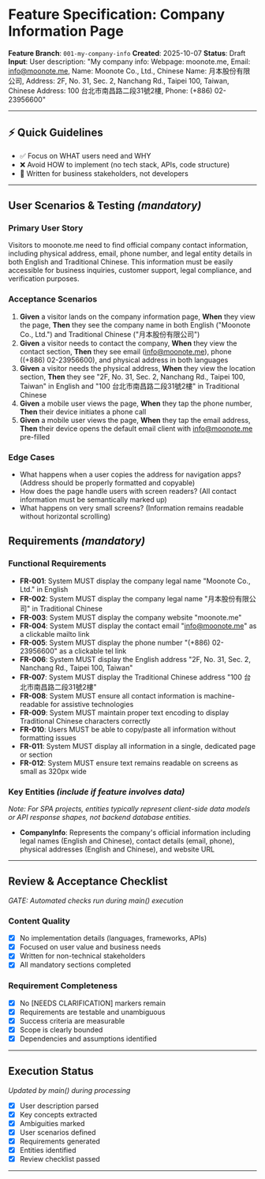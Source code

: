# Feature Specification: Company Information Page

**Feature Branch**: `001-my-company-info`
**Created**: 2025-10-07
**Status**: Draft
**Input**: User description: "My company info: Webpage: moonote.me, Email: info@moonote.me, Name: Moonote Co., Ltd., Chinese Name: 月本股份有限公司, Address: 2F, No. 31, Sec. 2, Nanchang Rd., Taipei 100, Taiwan, Chinese Address: 100 台北市南昌路二段31號2樓, Phone: (+886) 02-23956600"

---

## ⚡ Quick Guidelines
- ✅ Focus on WHAT users need and WHY
- ❌ Avoid HOW to implement (no tech stack, APIs, code structure)
- 👥 Written for business stakeholders, not developers

---

## User Scenarios & Testing *(mandatory)*

### Primary User Story
Visitors to moonote.me need to find official company contact information, including physical address, email, phone number, and legal entity details in both English and Traditional Chinese. This information must be easily accessible for business inquiries, customer support, legal compliance, and verification purposes.

### Acceptance Scenarios
1. **Given** a visitor lands on the company information page, **When** they view the page, **Then** they see the company name in both English ("Moonote Co., Ltd.") and Traditional Chinese ("月本股份有限公司")
2. **Given** a visitor needs to contact the company, **When** they view the contact section, **Then** they see email (info@moonote.me), phone ((+886) 02-23956600), and physical address in both languages
3. **Given** a visitor needs the physical address, **When** they view the location section, **Then** they see "2F, No. 31, Sec. 2, Nanchang Rd., Taipei 100, Taiwan" in English and "100 台北市南昌路二段31號2樓" in Traditional Chinese
4. **Given** a mobile user views the page, **When** they tap the phone number, **Then** their device initiates a phone call
5. **Given** a mobile user views the page, **When** they tap the email address, **Then** their device opens the default email client with info@moonote.me pre-filled

### Edge Cases
- What happens when a user copies the address for navigation apps? (Address should be properly formatted and copyable)
- How does the page handle users with screen readers? (All contact information must be semantically marked up)
- What happens on very small screens? (Information remains readable without horizontal scrolling)

## Requirements *(mandatory)*

### Functional Requirements
- **FR-001**: System MUST display the company legal name "Moonote Co., Ltd." in English
- **FR-002**: System MUST display the company legal name "月本股份有限公司" in Traditional Chinese
- **FR-003**: System MUST display the company website "moonote.me"
- **FR-004**: System MUST display the contact email "info@moonote.me" as a clickable mailto link
- **FR-005**: System MUST display the phone number "(+886) 02-23956600" as a clickable tel link
- **FR-006**: System MUST display the English address "2F, No. 31, Sec. 2, Nanchang Rd., Taipei 100, Taiwan"
- **FR-007**: System MUST display the Traditional Chinese address "100 台北市南昌路二段31號2樓"
- **FR-008**: System MUST ensure all contact information is machine-readable for assistive technologies
- **FR-009**: System MUST maintain proper text encoding to display Traditional Chinese characters correctly
- **FR-010**: Users MUST be able to copy/paste all information without formatting issues
- **FR-011**: System MUST display all information in a single, dedicated page or section
- **FR-012**: System MUST ensure text remains readable on screens as small as 320px wide

### Key Entities *(include if feature involves data)*
*Note: For SPA projects, entities typically represent client-side data models or API response shapes, not backend database entities.*

- **CompanyInfo**: Represents the company's official information including legal names (English and Chinese), contact details (email, phone), physical addresses (English and Chinese), and website URL

---

## Review & Acceptance Checklist
*GATE: Automated checks run during main() execution*

### Content Quality
- [x] No implementation details (languages, frameworks, APIs)
- [x] Focused on user value and business needs
- [x] Written for non-technical stakeholders
- [x] All mandatory sections completed

### Requirement Completeness
- [x] No [NEEDS CLARIFICATION] markers remain
- [x] Requirements are testable and unambiguous
- [x] Success criteria are measurable
- [x] Scope is clearly bounded
- [x] Dependencies and assumptions identified

---

## Execution Status
*Updated by main() during processing*

- [x] User description parsed
- [x] Key concepts extracted
- [x] Ambiguities marked
- [x] User scenarios defined
- [x] Requirements generated
- [x] Entities identified
- [x] Review checklist passed

---
